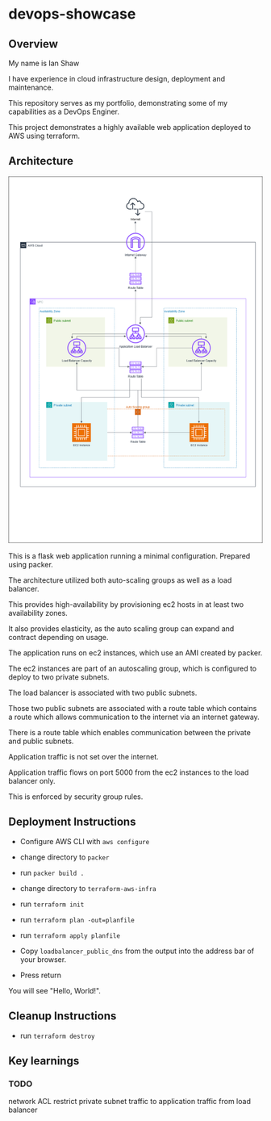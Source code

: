 # devops-showcase

## Overview

My name is Ian Shaw

I have experience in cloud infrastructure design, deployment and maintenance.

This repository serves as my portfolio, demonstrating some of my capabilities as a DevOps Enginer.

This project demonstrates a highly available web application deployed to AWS using terraform.

## Architecture

![title](asg.png)

This is a flask web application running a minimal configuration. Prepared using packer.

The architecture utilized both auto-scaling groups as well as a load balancer.

This provides high-availability by provisioning ec2 hosts in at least two availability zones.

It also provides elasticity, as the auto scaling group can expand and contract depending on usage.

The application runs on ec2 instances, which use an AMI created by packer.

The ec2 instances are part of an autoscaling group, which is configured to deploy to two private subnets.

The load balancer is associated with two public subnets.

Those two public subnets are associated with a route table which contains a route which allows communication to the internet via an internet gateway.

There is a route table which enables communication between the private and public subnets.

Application traffic is not set over the internet.

Application traffic flows on port 5000 from the ec2 instances to the load balancer only.

This is enforced by security group rules.

## Deployment Instructions

- Configure AWS CLI with `aws configure`
- change directory to `packer`
- run `packer build .`
- change directory to `terraform-aws-infra`
- run `terraform init`
- run `terraform plan -out=planfile`
- run `terraform apply planfile`

- Copy `loadbalancer_public_dns` from the output into the address bar of your browser.
- Press return

You will see "Hello, World!".

## Cleanup Instructions

- run `terraform destroy`

## Key learnings



### TODO
network ACL restrict private subnet traffic to application traffic from load balancer